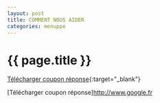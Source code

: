 ```yaml
---
layout: post
title: COMMENT NOUS AIDER
categories: menuppe
---
```


{{ page.title }}
================

[Télécharger coupon réponse](/downloads/coupon_reponse_don.pdf){:target="_blank"}

[Télécharger coupon réponse]<http://www.google.fr>